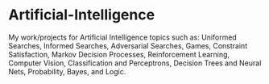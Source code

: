# Artificial-Intelligence
My work/projects for Artificial Intelligence topics such as: Uniformed Searches, Informed Searches, Adversarial Searches, Games, Constraint Satisfaction, Markov Decision Processes, Reinforcement Learning, Computer Vision, Classification and Perceptrons, Decision Trees and Neural Nets, Probability, Bayes, and Logic. 
